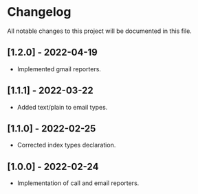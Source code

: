 # Changelog
All notable changes to this project will be documented in this file.

## [1.2.0] - 2022-04-19
- Implemented gmail reporters.
## [1.1.1] - 2022-03-22
- Added text/plain to email types.
## [1.1.0] - 2022-02-25
- Corrected index types declaration.
## [1.0.0] - 2022-02-24
- Implementation of call and email reporters.
